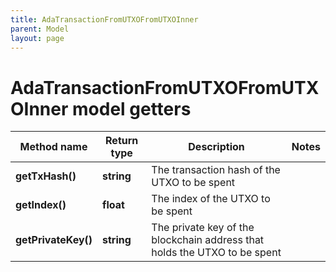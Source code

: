 ```yaml
---
title: AdaTransactionFromUTXOFromUTXOInner
parent: Model
layout: page
---
```


# AdaTransactionFromUTXOFromUTXOInner model getters

Method name | Return type | Description | Notes
------------ | ------------- | ------------- | -------------
**getTxHash()** | **string** | The transaction hash of the UTXO to be spent |
**getIndex()** | **float** | The index of the UTXO to be spent |
**getPrivateKey()** | **string** | The private key of the blockchain address that holds the UTXO to be spent |

